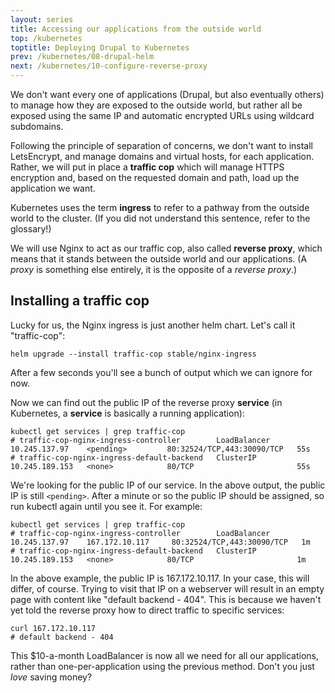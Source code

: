 ```yaml
---
layout: series
title: Accessing our applications from the outside world
top: /kubernetes
toptitle: Deploying Drupal to Kubernetes
prev: /kubernetes/08-drupal-helm
next: /kubernetes/10-configure-reverse-proxy
---
```


We don't want every one of applications (Drupal, but also eventually others) to manage how they are exposed to the outside world, but rather all be exposed using the same IP and automatic encrypted URLs using wildcard subdomains.

Following the principle of separation of concerns, we don't want to install LetsEncrypt, and manage domains and virtual hosts, for each application. Rather, we will put in place a **traffic cop** which will manage HTTPS encryption and, based on the requested domain and path, load up the application we want.

Kubernetes uses the term **ingress** to refer to a pathway from the outside world to the cluster. (If you did not understand this sentence, refer to the glossary!)

We will use Nginx to act as our traffic cop, also called **reverse proxy**, which means that it stands between the outside world and our applications. (A _proxy_ is something else entirely, it is the opposite of a _reverse proxy_.)

Installing a traffic cop
-----

Lucky for us, the Nginx ingress is just another helm chart. Let's call it "traffic-cop":

    helm upgrade --install traffic-cop stable/nginx-ingress

After a few seconds you'll see a bunch of output which we can ignore for now.

Now we can find out the public IP of the reverse proxy **service** (in Kubernetes, a **service** is basically a running application):

    kubectl get services | grep traffic-cop
    # traffic-cop-nginx-ingress-controller        LoadBalancer   10.245.137.97    <pending>         80:32524/TCP,443:30090/TCP   55s
    # traffic-cop-nginx-ingress-default-backend   ClusterIP      10.245.189.153   <none>            80/TCP                       55s

We're looking for the public IP of our service. In the above output, the public IP is still `<pending>`. After a minute or so the public IP should be assigned, so run kubectl again until you see it. For example:

    kubectl get services | grep traffic-cop
    # traffic-cop-nginx-ingress-controller        LoadBalancer   10.245.137.97    167.172.10.117     80:32524/TCP,443:30090/TCP   1m
    # traffic-cop-nginx-ingress-default-backend   ClusterIP      10.245.189.153   <none>            80/TCP                       1m

In the above example, the public IP is 167.172.10.117. In your case, this will differ, of course. Trying to visit that IP on a webserver will result in an empty page with content like "default backend - 404". This is because we haven't yet told the reverse proxy how to direct traffic to specific services:

    curl 167.172.10.117
    # default backend - 404

This $10-a-month LoadBalancer is now all we need for all our applications, rather than one-per-application using the previous method. Don't you just _love_ saving money?

